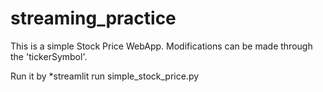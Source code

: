 # streaming_practice

This is a simple Stock Price WebApp. Modifications can be made through the 'tickerSymbol'.

Run it by *streamlit run simple_stock_price.py 

